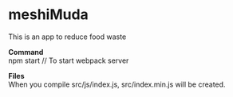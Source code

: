 # meshiMuda
This is an app to reduce food waste 

<strong>Command</strong><br>
npm start  // To start webpack server


<strong>Files</strong><br>
When you compile src/js/index.js, src/index.min.js will be created.
